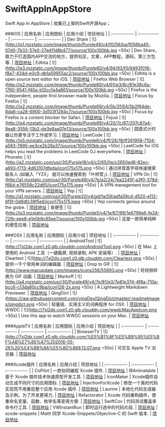 # SwiftAppInAppStore
Swift App In AppStore | 收集已上架的Swift开源App；

###iOS
| 应用名称 | 应用图标 | 应用介绍 | 项目地址 |
| :----------- | :----------- | :----------- | :----------- |
| Dev Share | ![](http://is1.mzstatic.com/image/thumb/Purple49/v4/f0/56/ba/f056ba45-07d0-7b32-57e0-27ed11d8b477/source/100x100bb.jpg =50x)  | Dev Share，致力于打造国内APP交流的地方，提供社区，文章，APP教程，源码，第三方包等. | [项目地址](https://github.com/feiin/swiftmi-app)
| Edhita | ![](http://is3.mzstatic.com/image/thumb/Purple60/v4/94/93/f0/9493f016-f8a7-434d-e0c9-db1a59955ac2/source/100x100bb.jpg =50x)  | Edhita is a open source text editor for iOS. | [项目地址](https://github.com/tnantoka/edhita)
| Firefox Web Browser  | ![](http://is2.mzstatic.com/image/thumb/Purple60/v4/61/e3/8c/61e38c6a-1760-9541-f40a-b12ccfa4a861/source/100x100bb.jpg =50x)  |  Firefox is the independent, people-first browser made by Mozilla. | [项目地址](https://github.com/mozilla/firefox-ios)
| Focus by Firefox  | ![](http://is2.mzstatic.com/image/thumb/Purple69/v4/5b/2f/64/5b2f64de-8da8-ca28-6900-3d103f1284c7/source/100x100bb.jpg =50x)  |  Focus by Firefox is a content blocker for Safari. | [项目地址](https://github.com/mozilla/focus)
| Fojusi | ![](http://is4.mzstatic.com/image/thumb/Purple69/v4/20/7c/87/207c87a4-9ea8-3556-13b2-de3e8aa07e13/source/100x100bb.jpg =50x)  | 圆盘式计时器让你更专注于工作或学习. | [项目地址](https://github.com/dasdom/Tomate)
| LeetCode  | ![](http://is5.mzstatic.com/image/thumb/Purple6/v4/ff/26/19/ff261958-7104-a583-7895-ee3ce2b28a37/source/100x100bb.jpg =50x)  | LeetCode for iOS helps you read the problems in LeetCode OJ everywhere. | [项目地址](https://github.com/diwu/LeetCode-Solutions-in-Swift)
| Phonetic | ![](http://a2.mzstatic.com/us/r30/Purple18/v4/c2/65/0e/c2650ed6-82ec-a693-f713-4d63107dfeda/icon175x175.png =50x)  | 通过拼音首字母快速搜索联系人 (如输入「YZX」 就可以快速搜索到「叶梓萱」). | [项目地址](https://github.com/iAugux/Phonetic)
| VPN On | ![](http://a1.mzstatic.com/us/r30/Purple49/v4/7e/a2/24/7ea2245f-a3f0-378d-f66d-e76558c22d65/icon175x175.jpeg =50x)  |  A VPN management tool for your VPN servers. | [项目地址](https://github.com/lexrus/VPNOn)
| Yep | ![](http://a1.mzstatic.com/us/r30/Purple20/v4/ad/fa/59/adfa59cd-d520-e112-8f5f-0d8dfc38f5e6/icon175x175.jpeg =50x)  | Yep connects genius around the globe. | [项目地址](https://github.com/CatchChat/Yep)
| 易便签 | ![](http://is3.mzstatic.com/image/thumb/Purple5/v4/1e/67/99/1e6799a6-fe24-72fb-eee8-e1e0b6c65ee7/source/100x100bb.jpg =50x)  | 这是一款简单纯粹的便签应用. | [项目地址](https://github.com/likumb/SimpleMemo)



###OSX
| 应用名称 | 应用图标 | 应用介绍 | 项目地址 |
| :----------- | :----------- | :----------- | :----------- |
| AndroidTool  | ![](http://7xl2dx.com1.z0.glb.clouddn.com/AndroidTool.png =50x)  | 在 Mac 上使用的 Android 工具（一键截屏, 视频录制, APK 安装等）. | [项目地址](https://github.com/mortenjust/androidtool-mac)
| Cleartext | ![](http://7xl2dx.com1.z0.glb.clouddn.com/Cleartext.png =50x)  | 提供一千个常用单词的编辑器. | [项目地址](https://github.com/mortenjust/cleartext-mac)
| Drop to GIF  | ![](http://www.macupdate.com/images/icons256/55693.png =50x)  | 将视频转换为 GIF 动画. | [项目地址](https://github.com/mortenjust/droptogif)
| Markoff | ![](http://a4.mzstatic.com/us/r30/Purple49/v4/7e/81/e3/7e81e374-4f8a-710a-bcc6-c13da80cc9ba/icon128-2x.png =50x)  | A Lightweight Markdown Previewer. | [项目地址](https://github.com/thoughtbot/Markoff)
| QingDict | ![](https://raw.githubusercontent.com/yingDev/QingDict/master/.readmeImages/qingdict.png =50x)  | 轻量级、实用主义的词典程序 for OSX. | [项目地址](https://github.com/yingDev/QingDict)
| WWDC | ![](http://7xl2dx.com1.z0.glb.clouddn.com/wwdcMacAppIcon.png =50x)  | Use this app to watch WWDC sessions on your Mac. | [项目地址](https://github.com/insidegui/WWDC)


###AppleTV
| 应用名称 | 应用图标 | 应用介绍 | 项目地址 |
| :----------- | :----------- | :----------- | :----------- |
| BrowserTV | ![](http://7xl2dx.com1.z0.glb.clouddn.com/%E5%B1%8F%E5%B9%95%E5%BF%AB%E7%85%A7%202016-05-26%20%E4%B8%8A%E5%8D%889.13.07.png =50x)  | 可交互 Apple TV 浏览器. | [项目地址](https://github.com/zats/BrowserTV)


###Xcode插件
| 应用名称 | 应用介绍 | 项目地址 |
| :----------- | :----------- | :----------- |
| CoPilot | 一款协同编程 Xcode 插件. | [项目地址](https://github.com/feinstruktur/CoPilot)
| IBAnimatable | 基于 Xcode 插件技术快速原型开发工具. | [项目地址](https://github.com/JakeLin/IBAnimatable)
| IconMaker | Xcode插件自动生成不同尺寸的应用图标. | [项目地址](https://github.com/kaphacius/IconMaker)
| InjectionForXcode | 修改一个类的代码实现而不用重启整个应用 Xcode 插件. | [项目地址](https://github.com/johnno1962/injectionforxcode)
| Laurine | 本地化代码生成器及示例，为了开发更得力. | [项目地址](https://github.com/JiriTrecak/Laurine)
| Refactorator | Xcode 代码重构插件，使重命名变量、函数、枚举名等变得方便. | [项目地址](https://github.com/johnno1962/Refactorator)
| SwiftCov | 代码测试覆盖率命令行工具. | [项目地址](https://github.com/realm/SwiftCov)
| VWInstantRun | 即时运行选中的代码片段. | [项目地址](https://github.com/wangshengjia/VWInstantRun)
| xcode-snippets | Mattt 同学 Xcode-Snippets/Objective-C 的 Swift 版本. | [项目地址](https://github.com/Abizern/xcode-snippets)